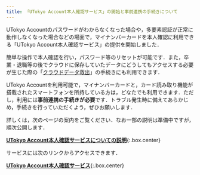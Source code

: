 ```yaml
---
title: 「UTokyo Account本人確認サービス」の開始と事前連携の手続きについて
---
```


UTokyo Accountのパスワードがわからなくなった場合や，多要素認証が正常に動作しなくなった場合などの場面で，マイナンバーカードを本人確認に利用できる「UTokyo Account本人確認サービス」の提供を開始しました．

簡単な操作で本人確認を行い，パスワード等のリセットが可能です．また，卒業・退職等の後でクラウドに保存していたデータにどうしてもアクセスする必要が生じた際の「[クラウドデータ救出](/systems/leave/salvage/)」の手続きにも利用できます．

UTokyo Accountを利用可能で，マイナンバーカードと，カード読み取り機能が搭載されたスマートフォンを所持している方は，どなたでも利用できます．ただし，利用には**事前連携の手続きが必要**です．トラブル発生時に備えてあらかじめ，手続きを行っていただくよう，ぜひお願いします．

詳しくは，次のページの案内をご覧ください．なお一部の説明は準備中ですが，順次公開します．

**[UTokyo Account本人確認サービスについての説明](/utokyo_account/ident-myna/)**{:.box.center}

サービスには次のリンクからアクセスできます．

**[UTokyo Account本人確認サービス](https://identification.adm.u-tokyo.ac.jp/verify/)**{:.box.center}

